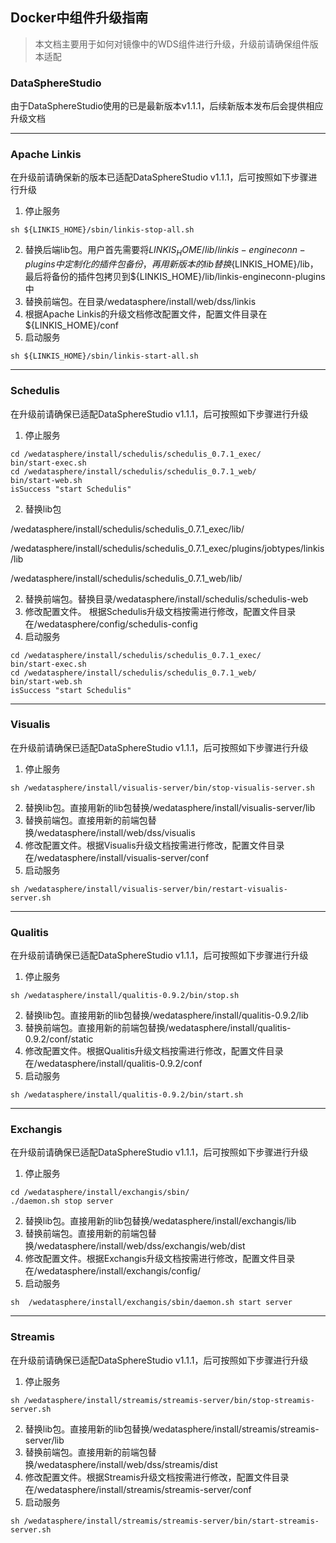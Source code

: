 ## Docker中组件升级指南

> 本文档主要用于如何对镜像中的WDS组件进行升级，升级前请确保组件版本适配

### DataSphereStudio
由于DataSphereStudio使用的已是最新版本v1.1.1，后续新版本发布后会提供相应升级文档

---
### Apache Linkis
在升级前请确保新的版本已适配DataSphereStudio v1.1.1，后可按照如下步骤进行升级
1. 停止服务
```shell
sh ${LINKIS_HOME}/sbin/linkis-stop-all.sh
```
2. 替换后端lib包。用户首先需要将${LINKIS_HOME}/lib/linkis-engineconn-plugins中定制化的插件包备份，再用新版本的lib替换${LINKIS_HOME}/lib，最后将备份的插件包拷贝到${LINKIS_HOME}/lib/linkis-engineconn-plugins中
3. 替换前端包。在目录/wedatasphere/install/web/dss/linkis
4. 根据Apache Linkis的升级文档修改配置文件，配置文件目录在${LINKIS_HOME}/conf
5. 启动服务
```shell
sh ${LINKIS_HOME}/sbin/linkis-start-all.sh
```
---

### Schedulis
在升级前请确保已适配DataSphereStudio v1.1.1，后可按照如下步骤进行升级
1. 停止服务
```shell
cd /wedatasphere/install/schedulis/schedulis_0.7.1_exec/
bin/start-exec.sh
cd /wedatasphere/install/schedulis/schedulis_0.7.1_web/
bin/start-web.sh
isSuccess "start Schedulis"
```
2. 替换lib包

/wedatasphere/install/schedulis/schedulis_0.7.1_exec/lib/

/wedatasphere/install/schedulis/schedulis_0.7.1_exec/plugins/jobtypes/linkis/lib

/wedatasphere/install/schedulis/schedulis_0.7.1_web/lib/

2. 替换前端包。替换目录/wedatasphere/install/schedulis/schedulis-web
3. 修改配置文件。 根据Schedulis升级文档按需进行修改，配置文件目录在/wedatasphere/config/schedulis-config
4. 启动服务

```shell
cd /wedatasphere/install/schedulis/schedulis_0.7.1_exec/
bin/start-exec.sh
cd /wedatasphere/install/schedulis/schedulis_0.7.1_web/
bin/start-web.sh
isSuccess "start Schedulis"
```
---

### Visualis
在升级前请确保已适配DataSphereStudio v1.1.1，后可按照如下步骤进行升级
1. 停止服务
```shell
sh /wedatasphere/install/visualis-server/bin/stop-visualis-server.sh
```
2. 替换lib包。直接用新的lib包替换/wedatasphere/install/visualis-server/lib
3. 替换前端包。直接用新的前端包替换/wedatasphere/install/web/dss/visualis
4. 修改配置文件。根据Visualis升级文档按需进行修改，配置文件目录在/wedatasphere/install/visualis-server/conf
5. 启动服务
```shell
sh /wedatasphere/install/visualis-server/bin/restart-visualis-server.sh
```
---

### Qualitis
在升级前请确保已适配DataSphereStudio v1.1.1，后可按照如下步骤进行升级
1. 停止服务
```shell
sh /wedatasphere/install/qualitis-0.9.2/bin/stop.sh
```
2. 替换lib包。直接用新的lib包替换/wedatasphere/install/qualitis-0.9.2/lib
3. 替换前端包。直接用新的前端包替换/wedatasphere/install/qualitis-0.9.2/conf/static
4. 修改配置文件。根据Qualitis升级文档按需进行修改，配置文件目录在/wedatasphere/install/qualitis-0.9.2/conf
5. 启动服务
```shell
sh /wedatasphere/install/qualitis-0.9.2/bin/start.sh
```
---

### Exchangis
在升级前请确保已适配DataSphereStudio v1.1.1，后可按照如下步骤进行升级
1. 停止服务
```shell
cd /wedatasphere/install/exchangis/sbin/
./daemon.sh stop server
```
2. 替换lib包。直接用新的lib包替换/wedatasphere/install/exchangis/lib
3. 替换前端包。直接用新的前端包替换/wedatasphere/install/web/dss/exchangis/web/dist
4. 修改配置文件。根据Exchangis升级文档按需进行修改，配置文件目录在/wedatasphere/install/exchangis/config/
5. 启动服务
```shell
sh  /wedatasphere/install/exchangis/sbin/daemon.sh start server
```
---

### Streamis
在升级前请确保已适配DataSphereStudio v1.1.1，后可按照如下步骤进行升级
1. 停止服务
```shell
sh /wedatasphere/install/streamis/streamis-server/bin/stop-streamis-server.sh
```
2. 替换lib包。直接用新的lib包替换/wedatasphere/install/streamis/streamis-server/lib
3. 替换前端包。直接用新的前端包替换/wedatasphere/install/web/dss/streamis/dist
4. 修改配置文件。根据Streamis升级文档按需进行修改，配置文件目录在/wedatasphere/install/streamis/streamis-server/conf
5. 启动服务
```shell
sh /wedatasphere/install/streamis/streamis-server/bin/start-streamis-server.sh
```